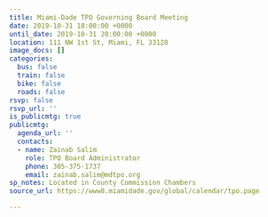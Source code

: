 ```yaml
---
title: Miami-Dade TPO Governing Board Meeting
date: 2019-10-31 18:00:00 +0000
until_date: 2019-10-31 20:00:00 +0000
location: 111 NW 1st St, Miami, FL 33128
image_docs: []
categories:
  bus: false
  train: false
  bike: false
  roads: false
rsvp: false
rsvp_url: ''
is_publicmtg: true
publicmtg:
  agenda_url: ''
  contacts:
  - name: Zainab Salim
    role: TPO Board Administrator
    phone: 305-375-1737
    email: zainab.salim@mdtpo.org
sp_notes: Located in County Commission Chambers
source_url: https://www8.miamidade.gov/global/calendar/tpo.page

---
```

